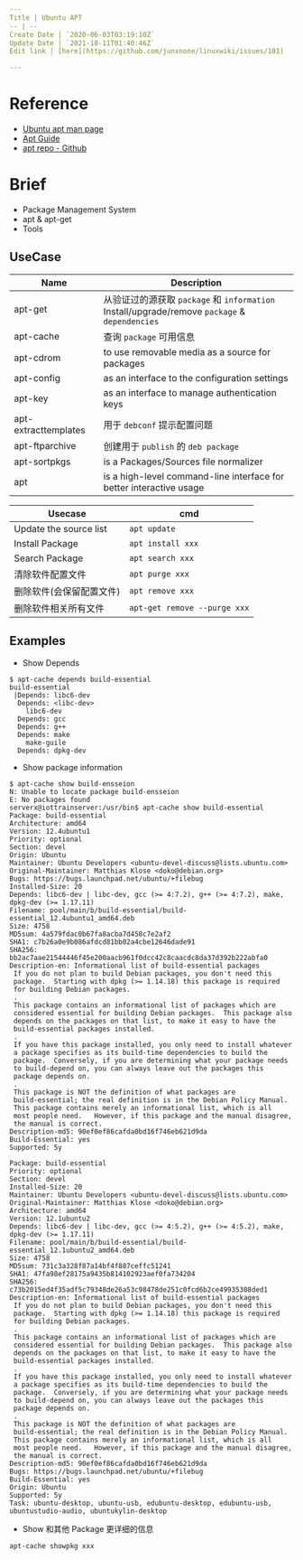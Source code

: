```yaml
---
Title | Ubuntu APT
-- | --
Create Date | `2020-06-03T03:19:10Z`
Update Date | `2021-10-11T01:40:46Z`
Edit link | [here](https://github.com/junxnone/linuxwiki/issues/101)

---
```

# Reference
- [Ubuntu apt man page](http://manpages.ubuntu.com/manpages/bionic/man8/apt.8.html)
- [Apt Guide](https://www.debian.org/doc/manuals/apt-guide/index.en.html)
- [apt repo - Github](https://github.com/Debian/apt/tree/master/doc)

# Brief
- Package Management System
- apt & apt-get
- Tools

## UseCase

Name | Description
-- | --
apt-get |  从验证过的源获取 `package` 和 `information`<br> Install/upgrade/remove `package` & `dependencies`
apt-cache |  查询 `package` 可用信息 
apt-cdrom |  to use removable media as a source for packages
apt-config |  as an interface to the configuration settings
apt-key |  as an interface to manage authentication keys
apt-extracttemplates | 用于 `debconf` 提示配置问题 
apt-ftparchive |  创建用于 `publish` 的 `deb package`
apt-sortpkgs |  is a Packages/Sources file normalizer
apt |  is a high-level command-line interface for better interactive usage

Usecase | cmd
-- | --
Update the source list | `apt update`
Install Package | `apt install xxx`
Search Package | `apt search xxx`
清除软件配置文件 | `apt purge xxx`
删除软件(会保留配置文件) | `apt remove xxx`
删除软件相关所有文件 | `apt-get remove --purge xxx`


## Examples

- Show Depends
```
$ apt-cache depends build-essential
build-essential
 |Depends: libc6-dev
  Depends: <libc-dev>
    libc6-dev
  Depends: gcc
  Depends: g++
  Depends: make
    make-guile
  Depends: dpkg-dev
```
- Show package information

```
$ apt-cache show build-ensseion
N: Unable to locate package build-ensseion
E: No packages found
serverx@iottrainserver:/usr/bin$ apt-cache show build-essential
Package: build-essential
Architecture: amd64
Version: 12.4ubuntu1
Priority: optional
Section: devel
Origin: Ubuntu
Maintainer: Ubuntu Developers <ubuntu-devel-discuss@lists.ubuntu.com>
Original-Maintainer: Matthias Klose <doko@debian.org>
Bugs: https://bugs.launchpad.net/ubuntu/+filebug
Installed-Size: 20
Depends: libc6-dev | libc-dev, gcc (>= 4:7.2), g++ (>= 4:7.2), make, dpkg-dev (>= 1.17.11)
Filename: pool/main/b/build-essential/build-essential_12.4ubuntu1_amd64.deb
Size: 4758
MD5sum: 4a579fdac0b67fa8acba7d458c7e2af2
SHA1: c7b26a0e9b086afdcd81bb02a4cbe12646dade91
SHA256: bb2ac7aae21544446f45e200aacb961f0dcc42c8caacdc8da37d392b222abfa0
Description-en: Informational list of build-essential packages
 If you do not plan to build Debian packages, you don't need this
 package.  Starting with dpkg (>= 1.14.18) this package is required
 for building Debian packages.
 .
 This package contains an informational list of packages which are
 considered essential for building Debian packages.  This package also
 depends on the packages on that list, to make it easy to have the
 build-essential packages installed.
 .
 If you have this package installed, you only need to install whatever
 a package specifies as its build-time dependencies to build the
 package.  Conversely, if you are determining what your package needs
 to build-depend on, you can always leave out the packages this
 package depends on.
 .
 This package is NOT the definition of what packages are
 build-essential; the real definition is in the Debian Policy Manual.
 This package contains merely an informational list, which is all
 most people need.   However, if this package and the manual disagree,
 the manual is correct.
Description-md5: 90ef0ef86cafda0bd16f746eb621d9da
Build-Essential: yes
Supported: 5y

Package: build-essential
Priority: optional
Section: devel
Installed-Size: 20
Maintainer: Ubuntu Developers <ubuntu-devel-discuss@lists.ubuntu.com>
Original-Maintainer: Matthias Klose <doko@debian.org>
Architecture: amd64
Version: 12.1ubuntu2
Depends: libc6-dev | libc-dev, gcc (>= 4:5.2), g++ (>= 4:5.2), make, dpkg-dev (>= 1.17.11)
Filename: pool/main/b/build-essential/build-essential_12.1ubuntu2_amd64.deb
Size: 4758
MD5sum: 731c3a328f87a14bf4f887ceffc51241
SHA1: 47fa98ef28175a9435b814102923aef0fa734204
SHA256: c73b2015ed4f35adf5c79348de26a53c98478de251c0fcd6b2ce49935308ded1
Description-en: Informational list of build-essential packages
 If you do not plan to build Debian packages, you don't need this
 package.  Starting with dpkg (>= 1.14.18) this package is required
 for building Debian packages.
 .
 This package contains an informational list of packages which are
 considered essential for building Debian packages.  This package also
 depends on the packages on that list, to make it easy to have the
 build-essential packages installed.
 .
 If you have this package installed, you only need to install whatever
 a package specifies as its build-time dependencies to build the
 package.  Conversely, if you are determining what your package needs
 to build-depend on, you can always leave out the packages this
 package depends on.
 .
 This package is NOT the definition of what packages are
 build-essential; the real definition is in the Debian Policy Manual.
 This package contains merely an informational list, which is all
 most people need.   However, if this package and the manual disagree,
 the manual is correct.
Description-md5: 90ef0ef86cafda0bd16f746eb621d9da
Bugs: https://bugs.launchpad.net/ubuntu/+filebug
Build-Essential: yes
Origin: Ubuntu
Supported: 5y
Task: ubuntu-desktop, ubuntu-usb, edubuntu-desktop, edubuntu-usb, ubuntustudio-audio, ubuntukylin-desktop
```
- Show 和其他 Package 更详细的信息
```
apt-cache showpkg xxx
```
